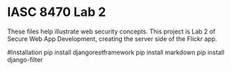# IASC 8470 Lab 2
These files help illustrate web security concepts. This project is Lab 2 of Secure Web App Development, creating the server side of the Flickr app.

#Installation
pip install djangorestframework
pip install markdown
pip install django-filter
